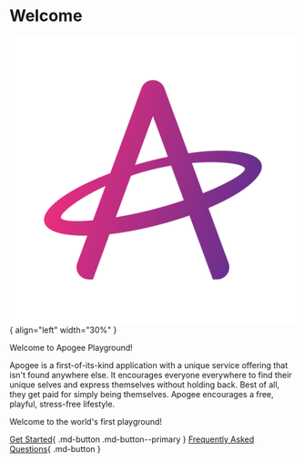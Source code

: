 # Welcome

![Apogee Logo](./images/transparent-colored.png){ align="left" width="30%" }

Welcome to Apogee Playground!

Apogee is a first-of-its-kind application with a unique service offering that isn't found anywhere else. It encourages everyone everywhere to find their unique selves and express themselves without holding back. Best of all, they get paid for simply being  themselves. Apogee encourages a free, playful, stress-free lifestyle.

Welcome to the world's first playground!

[Get Started](Getting%20Started/index.md){ .md-button .md-button--primary }
[Frequently Asked Questions](faq.md){ .md-button }
